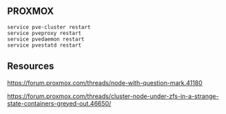 ## PROXMOX 

```shell
service pve-cluster restart
service pveproxy restart
service pvedaemon restart
service pvestatd restart 
```

## Resources
https://forum.proxmox.com/threads/node-with-question-mark.41180

https://forum.proxmox.com/threads/cluster-node-under-zfs-in-a-strange-state-containers-greyed-out.46650/

 
